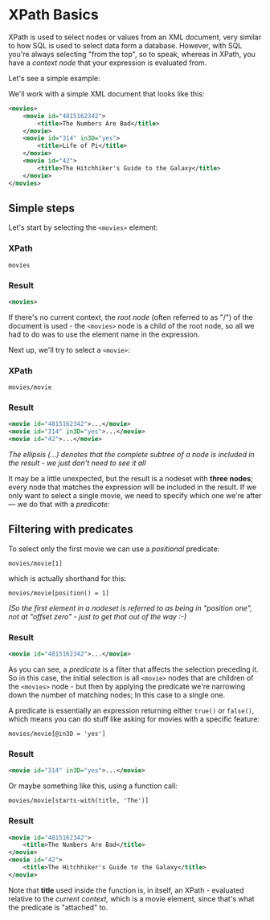 # XPath Basics

XPath is used to select nodes or values from an XML document, very similar to how SQL is used to select data form a database. However, with SQL you're always selecting "from the top", so to speak, whereas in XPath, you have a *context node* that your expression is evaluated from.

Let's see a simple example:

We'll work with a simple XML document that looks like this:

```xml
<movies>
	<movie id="4815162342">
		<title>The Numbers Are Bad</title>
	</movie>
	<movie id="314" in3D="yes">
		<title>Life of Pi</title>
	</movie>
	<movie id="42">
		<title>The Hitchhiker's Guide to the Galaxy</title>
	</movie>
</movies>
```



## Simple steps

Let's start by selecting the `<movies>` element:

### XPath

	movies

### Result

```xml
<movies>
```

If there's no current context, the *root node* (often referred to as "/") of the document is used - the `<movies>` node is a child of the root node, so all we had to do was to use the element name in the expression.

Next up, we'll try to select a `<movie>`:

### XPath

	movies/movie

### Result

```xml
<movie id="4815162342">...</movie>
<movie id="314" in3D="yes">...</movie>
<movie id="42">...</movie>
```

*The ellipsis (...) denotes that the complete subtree of a node is included in the result - we just don't need to see it all*

It may be a little unexpected, but the result is a nodeset with **three nodes**; every node that matches the expression will be included in the result. If we only want to select a single movie, we need to specify which one we're after — we do that with a *predicate:*

## Filtering with predicates

To select only the first movie we can use a *positional* predicate:

	movies/movie[1]

which is actually shorthand for this:

	movies/movie[position() = 1]

*(So the first element in a nodeset is referred to as being in "position one", not at "offset zero" - just to get that out of the way :-)*

### Result

```xml
<movie id="4815162342">...</movie>
```

As you can see, a *predicate* is a filter that affects the selection preceding it. So in this case, the initial selection is all `<movie>` nodes that are children of the `<movies>` node - but then by applying the predicate we're narrowing down the number of matching nodes; In this case to a single one.

A predicate is essentially an expression returning either `true()` or `false()`, which means you can do stuff like asking for movies with a specific feature:

	movies/movie[@in3D = 'yes']

### Result

```xml
<movie id="314" in3D="yes">...</movie>
```

Or maybe something like this, using a function call:

	movies/movie[starts-with(title, 'The')]
	
### Result

```xml
<movie id="4815162342">
	<title>The Numbers Are Bad</title>
</movie>
<movie id="42">
	<title>The Hitchhiker's Guide to the Galaxy</title>
</movie>
```

Note that **title** used inside the function is, in itself, an XPath - evaluated relative to the *current context,* which is a movie element, since that's what the predicate is "attached" to.



